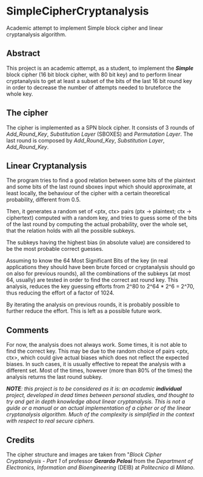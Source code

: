 # SimpleCipherCryptanalysis
Academic attempt to implement Simple block cipher and linear cryptanalysis algorithm.

## Abstract
This project is an academic attempt, as a student, to implement the ***Simple*** block cipher (16 bit block cipher, with 80 bit key) and to perform linear cryptanalysis to get at least a subset of the bits of the last 16 bit round key in order to decrease the number of attempts needed to bruteforce the whole key.

## The cipher
The cipher is implemented as a SPN block cipher. It consists of 3 rounds of *Add_Round_Key*, *Substitution Layer* (SBOXES) and *Permutation Layer*. The last round is composed by *Add_Round_Key*, *Substitution Layer*, *Add_Round_Key*.

## Linear Cryptanalysis
The program tries to find a good relation between some bits of the plaintext and some bits of the last round sboxes input which should approximate, at least locally, the behaviour of the cipher with a certain theoretical probability, different from 0.5.

Then, it generates a random set of <ptx, ctx> pairs (ptx -> plaintext; ctx -> ciphertext) computed with a random key, and tries to guess some of the bits of the last round by computing the actual probability, over the whole set, that the relation holds with all the possible subkeys. 

The subkeys having the highest bias (in absolute value) are considered to be the most probable correct guesses.

Assuming to know the 64 Most Significant Bits of the key (in real applications they should have been brute forced or cryptanalysis should go on also for previous rounds), all the combinations of the subkeys (at most 64, usually) are tested in order to find the correct ast round key. This analysis, reduces the key guessing efforts from 2^80 to 2^64 * 2^6 = 2^70, thus reducing the effort of a factor of 1024.

By iterating the analysis on previous rounds, it is probably possible to further reduce the effort. This is left as a possible future work.

## Comments
For now, the analysis does not always work. Some times, it is not able to find the correct key. This may be due to the random choice of pairs <ptx, ctx>, which could give actual biases which does not reflect the expected biases. In such cases, it is usually effective to repeat the analysis with a different set. Most of the times, however (more than 80% of the times) the analysis returns the last round subkey.

***NOTE**: this project is to be considered as it is: an academic **individual** project, developed in dead times between personal studies, and thought to try and get in depth knowledge about linear cryptanalysis. This is not a guide or a manual or an actual implementation of a cipher or of the linear cryptanalysis algorithm.
Much of the complexity is simplified in the context with respect to real secure ciphers.*

## Credits
The cipher structure and images are taken from "*Block Cipher Cryptanalysis - Part 1* of professor ***Gerardo Pelosi*** from the *Department of Electronics, Information and Bioengineering* (DEIB) at *Politecnico di Milano*.
